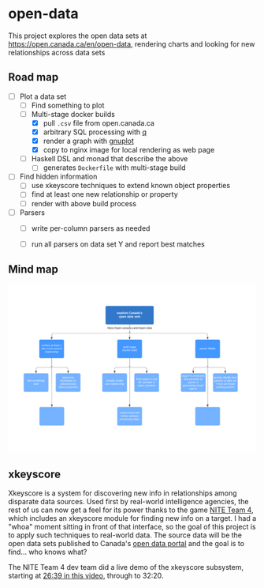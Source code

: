 # open-data

This project explores the open data sets at https://open.canada.ca/en/open-data, rendering charts and looking for new relationships across data sets

## Road map

- [ ] Plot a data set
	- [ ] Find something to plot
	- [ ] Multi-stage docker builds
		- [x] pull `.csv` file from open.canada.ca
		- [x] arbitrary SQL processing with [q](http://harelba.github.io/q/)
		- [x] render a graph with [gnuplot](http://www.gnuplot.info/)
		- [x] copy to nginx image for local rendering as web page
	- [ ] Haskell DSL and monad that describe the above
		- [ ] generates `Dockerfile` with multi-stage build
- [ ] Find hidden information
	- [ ] use xkeyscore techniques to extend known object properties
	- [ ] find at least one new relationship or property
	- [ ] render with above build process
- [ ] Parsers
	- [ ] write per-column parsers as needed
	- [ ] run all parsers on data set Y and report best matches


## Mind map

![mind map](https://raw.githubusercontent.com/jasonincanada/open-data/main/images/mind-map.png)


## xkeyscore

Xkeyscore is a system for discovering new info in relationships among disparate data sources.  Used first by real-world intelligence agencies, the rest of us can now get a feel for its power thanks to the game [NITE Team 4](https://www.niteteam4.com/), which includes an xkeyscore module for finding new info on a target.  I had a "whoa" moment sitting in front of that interface, so the goal of this project is to apply such techniques to real-world data.  The source data will be the open data sets published to Canada's [open data portal](https://open.canada.ca/en/open-data) and the goal is to find... who knows what?

The NITE Team 4 dev team did a live demo of the xkeyscore subsystem, starting at [26:39 in this video](https://www.youtube.com/watch?v=gniiAWYmKgM&t=1599s), through to 32:20.

